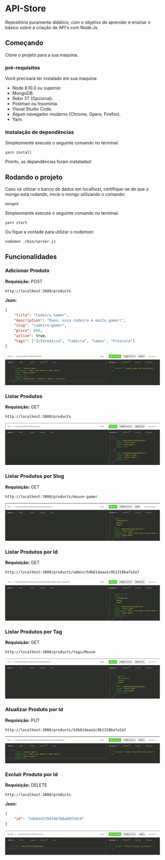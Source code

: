 # API-Store
Repositório puramente didático, com o objetivo de aprender e ensinar o básico sobre a criação de API's com Node.Js.

## Começando
Clone o projeto para a sua maquina.

### pré-requisitos

Você precisará ter instalado em sua maquina:
* Node 8.10.0 ou superior.
* MongoDB.
* Robo 3T (Opcional).
* Postman ou Insominia.
* Visual Studio Code.
* Algum navegador moderno (Chrome, Opera, Firefox).
* Yarn.

### Instalação de dependências
Simplesmente execute o seguinte comando no terminal:
```
yarn install
```

Pronto, as dependências foram instaladas!

## Rodando o projeto
Caso vá utilizar o banco de dados em localhost, certifique-se de que o mongo está rodando, inicie o mongo utilizando o comando:
```
mongod
```

Simplesmente execute o seguinte comando no terminal:
```
yarn start
```

Ou fique a vontade para utilizar o nodemon:
```
nodemon ./bin/server.js
```
## Funcionalidades

### Adicionar Produto 
**Requisição:** POST

```
http://localhost:3000/products
```
**Json:**
``` Json
{
	"title": "Cadeira Gamer",
	"description": "Mano, essa cadeira é muito gamer!",
	"slug": "cadeira-gamer",
	"price": 666,
	"active": true,
	"tags": ["Informática", "Cadeira", "Games", "Frescura"]
}
```
![Requisição POST](https://github.com/Spinkers/api-store/blob/master/img/01%20-%20POST.png?raw=true)

### Listar Produtos
**Requisição:** GET

```
http://localhost:3000/products
```
![Requisição GET](https://github.com/Spinkers/api-store/blob/master/img/02%20-%20GET.png?raw=true)

### Listar Produtos por Slug
**Requisição:** GET

```
http://localhost:3000/products/mouse-gamer
```
![Requisição GET](https://github.com/Spinkers/api-store/blob/master/img/03%20-%20GET.png?raw=true)

### Listar Produtos por Id
**Requisição:** GET

```
http://localhost:3000/products/admin/5db61daaa1c9b1318bafa2a7
```
![Requisição GET](https://github.com/Spinkers/api-store/blob/master/img/04%20-%20GET.png?raw=true)

### Listar Produtos por Tag
**Requisição:** GET

```
http://localhost:3000/products/tags/Mouse
```
![Requisição GET](https://github.com/Spinkers/api-store/blob/master/img/05%20-%20GET.png?raw=true)

### Atualizar Produto por Id
**Requisição:** PUT

```
http://localhost:3000/products/5db61daaa1c9b1318bafa2a7
```
![Requisição PUT](https://github.com/Spinkers/api-store/blob/master/img/06%20-%20PUT.png?raw=true)

### Excluír Produto por Id
**Requisição:** DELETE

```
http://localhost:3000/products
```
**Json:**
``` Json
{
	"id": "5db6ed235034b708a60f3dc0"
}
```
![Requisição PUT](https://github.com/Spinkers/api-store/blob/master/img/07%20-%20DEL.png?raw=true)